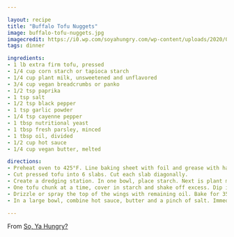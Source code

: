 ```yaml
---

layout: recipe
title: "Buffalo Tofu Nuggets"
image: buffalo-tofu-nuggets.jpg
imagecredit: https://i0.wp.com/soyahungry.com/wp-content/uploads/2020/01/img_0635-1.jpg
tags: dinner

ingredients:
- 1 lb extra firm tofu, pressed
- 1/4 cup corn starch or tapioca starch
- 1/4 cup plant milk, unsweetened and unflavored
- 3/4 cup vegan breadcrumbs or panko
- 1/2 tsp paprika
- 1 tsp salt
- 1/2 tsp black pepper
- 1 tsp garlic powder
- 1/4 tsp cayenne pepper
- 1 tbsp nutritional yeast
- 1 tbsp fresh parsley, minced
- 1 tbsp oil, divided
- 1/2 cup hot sauce
- 1/4 cup vegan butter, melted

directions:
- Preheat oven to 425°F. Line baking sheet with foil and grease with half the oil.
- Cut pressed tofu into 6 slabs. Cut each slab diagonally.
- Create a dredging station. In one bowl, place starch. Next is plant milk. Final bowl is breadcrumbs, paprika, salt, pepper, garlic powder, cayenne, nutritional yeast and parsley. Mix to combine.
- One tofu chunk at a time, cover in starch and shake off excess. Dip into the milk on both sides and coat with breadcrumbs. Place on baking sheet and continue until all tofu is breaded.
- Drizzle or spray the top of the wings with remaining oil. Bake for 35-45 minutes or until crispy, flipping halfway.
- In a large bowl, combine hot sauce, butter and a pinch of salt. Immediately before serving, toss wings in hot sauce. Serve warm.

---
```


From [So, Ya Hungry?](https://soyahungry.com/buffalo-tofu-nuggets/)
